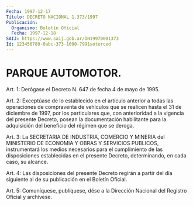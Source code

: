 ```yaml
---
Fecha: 1997-12-17
Título: DECRETO NACIONAL 1.373/1997
Publicación:
  Organismo: Boletín Oficial
  Fecha: 1997-12-18
SAIJ: https://www.saij.gob.ar/DN19970001373
Id: 123456789-0abc-373-1000-7991soterced
---
```

# PARQUE AUTOMOTOR.

<a id="1"></a>
Art. 1: Derógase el Decreto N. 647 de fecha 4 de mayo de  1995.

<a id="2"></a>
Art. 2: Exceptúase  de  lo  establecido  en el artículo anterior a todas las operaciones de compraventa de vehículos  que  se realicen hasta  el  31  de diciembre de 1997, por los particulares que,  con anterioridad  a  la   vigencia  del  presente  Decreto,  posean  la documentación habilitante  para  la  adquisición  del beneficio del régimen que se deroga.

<a id="3"></a>
Art.  3: La  SECRETARIA  DE  INDUSTRIA, COMERCIO Y MINERIA del MINISTERIO DE ECONOMIA Y OBRAS Y SERVICIOS  PUBLICOS, instrumentará los  medios  necesarios para el cumplimiento de  las  disposiciones establecidas en el presente Decreto, determinando, en cada caso, su alcance.

<a id="4"></a>
Art. 4: Las  disposiciones  del presente Decreto regirán a partir del  día  siguiente  al de su publicación  en  el  Boletín  Oficial.

<a id="5"></a>
Art. 5: Comuníquese,  publíquese, dése a la Dirección Nacional del Registro  Oficial  y archívese.